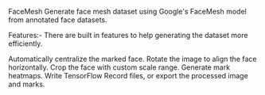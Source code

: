 FaceMesh
Generate face mesh dataset using Google's FaceMesh model from annotated face datasets.

Features:-
There are built in features to help generating the dataset more efficiently.

Automatically centralize the marked face.
Rotate the image to align the face horizontally.
Crop the face with custom scale range.
Generate mark heatmaps.
Write TensorFlow Record files, or export the processed image and marks.
